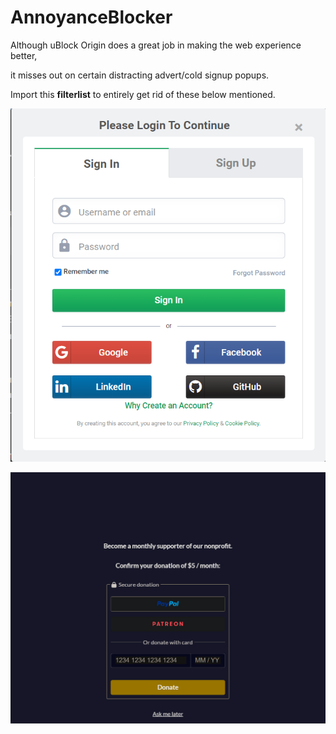 # AnnoyanceBlocker

Although uBlock Origin does a great job in making the web experience better,

it misses out on certain distracting advert/cold signup popups.


Import this **filterlist** to entirely get rid of these below mentioned.



![](https://github.com/anxkhn/AnnoyanceBlocker/raw/main/images/gfg.png)

![](https://github.com/anxkhn/AnnoyanceBlocker/raw/main/images/fCC.png)

